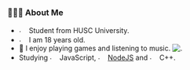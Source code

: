 <h3>👨🏻‍💻 About Me</h3>

- <img src="https://i.imgur.com/3KyfuCu.png" alt="." width="16" height="16"/> Student from HUSC University.
- <img src="https://i.imgur.com/a2KhTyR.gif" alt="."  width="16" height="16" /> I am 18 years old.
- 🌠 I enjoy playing games and listening to music. <img src="https://i.imgur.com/YN1z4ON.png" alt="."/>    
- Studying <img src="https://i.imgur.com/Xjb867j.png" alt="." width="16" height="16"/> JavaScript, <img src="https://i.imgur.com/eZxBcrA.png" alt="." width="16" height="16"/> [NodeJS](https://nodejs.org/) and <img src="https://i.imgur.com/qgdFuhG.png" alt="." width="16" height="16"/> C++.
